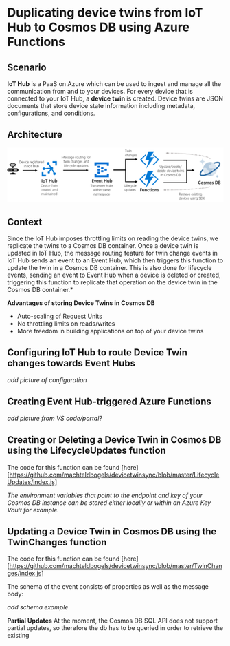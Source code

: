 # Duplicating device twins from IoT Hub to Cosmos DB using Azure Functions

## Scenario
**IoT Hub** is a PaaS on Azure which can be used to ingest and manage all the communication from and to your devices. For every device that is connected to your IoT Hub, a **device twin** is created. Device twins are JSON documents that store device state information including metadata, configurations, and conditions.  


## Architecture
![](https://github.com/machteldbogels/devicetwinsync/blob/master/images/architecture.png?raw=true)


## Context
Since the IoT Hub imposes throttling limits on reading the device twins, we replicate the twins to a Cosmos DB container. Once a device twin is updated in IoT Hub, the message routing feature for twin change events in IoT Hub sends an event to an Event Hub, which then triggers this function to update the twin in a Cosmos DB container. This is also done for lifecycle events, sending an event to Event Hub when a device is deleted or created, triggering this function to replicate that operation on the device twin in the Cosmos DB container.*

**Advantages of storing Device Twins in Cosmos DB**
* Auto-scaling of Request Units
* No throttling limits on reads/writes
* More freedom in building applications on top of your device twins

## Configuring IoT Hub to route Device Twin changes towards Event Hubs
*add picture of configuration*


## Creating Event Hub-triggered Azure Functions
*add picture from VS code/portal?*

## Creating or Deleting a Device Twin in Cosmos DB using the LifecycleUpdates function
The code for this function can be found [here][https://github.com/machteldbogels/devicetwinsync/blob/master/LifecycleUpdates/index.js]

*The environment variables that point to the endpoint and key of your Cosmos DB instance can be stored either locally or within an Azure Key Vault for example.*


## Updating a Device Twin in Cosmos DB using the TwinChanges function
The code for this function can be found [here][https://github.com/machteldbogels/devicetwinsync/blob/master/TwinChanges/index.js]

The schema of the event consists of properties as well as the message body:

*add schema example*

**Partial Updates**
At the moment, the Cosmos DB SQL API does not support partial updates, so therefore the db has to be queried in order to retrieve the existing




